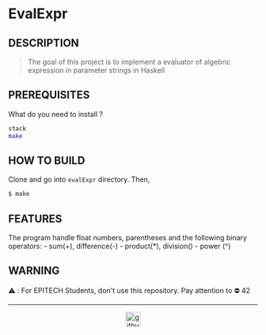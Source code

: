 # EvalExpr

## DESCRIPTION

> The goal of this project is to implement a evaluator of algebric expression in parameter strings in Haskell

## PREREQUISITES
What do you need to install ?
```bash
stack
make
```

## HOW TO BUILD
Clone and go into `evalExpr` directory.
Then,
```bash
$ make
```
## FEATURES
The program handle float numbers, parentheses and the following binary operators:
    - sum(+), difference(-)
    - product(*), division(\)
    - power (^)

## WARNING

:warning: : For EPITECH Students, don't use this repository. Pay attention to :no_entry: 42

---

<div align="center">

<a href="https://github.com/blacky-yg" target="_blank"><img src="https://cdn.jsdelivr.net/npm/simple-icons@3.0.1/icons/github.svg" alt="github.com" width="30"></a>

</div>